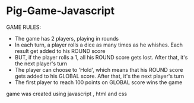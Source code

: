 # Pig-Game-Javascript
  GAME RULES:

- The game has 2 players, playing in rounds
- In each turn, a player rolls a dice as many times as he whishes. Each result get added to his ROUND score
- BUT, if the player rolls a 1, all his ROUND score gets lost. After that, it's the next player's turn
- The player can choose to 'Hold', which means that his ROUND score gets added to his GLOBAL score.
     After that, it's the next player's turn
- The first player to reach 100 points on GLOBAL score wins the game

game was created using javascript , html and css
